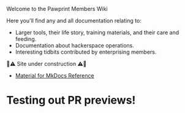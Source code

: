 Welcome to the Pawprint Members Wiki

Here you'll find any and all documentation relating to:

* Larger tools, their life story, training materials, and their care and feeding.
* Documentation about hackerspace operations.
* Interesting tidbits contributed by enterprising members.

🚧️⚠️ Site under construction ⚠️🚧️

* [Material for MkDocs Reference](https://squidfunk.github.io/mkdocs-material/reference/)

 
 # Testing out PR previews!
